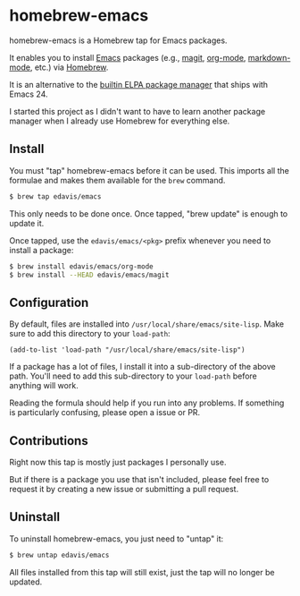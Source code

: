 homebrew-emacs
==============

homebrew-emacs is a Homebrew tap for Emacs packages.

It enables you to install [Emacs](https://gnu.org/s/emacs/) packages
(e.g., [magit][], [org-mode][], [markdown-mode][], etc.) via
[Homebrew](http://brew.sh/).

It is an alternative to the [builtin ELPA package manager][elpa] that
ships with Emacs 24.

I started this project as I didn't want to have to learn another
package manager when I already use Homebrew for everything else.

[elpa]: http://www.gnu.org/software/emacs/manual/html_node/emacs/Packages.html#Packages
[magit]: https://github.com/magit/magit
[org-mode]: http://orgmode.org/
[markdown-mode]: http://jblevins.org/projects/markdown-mode/

Install
-------

You must "tap" homebrew-emacs before it can be used. This imports all
the formulae and makes them available for the `brew` command.

```bash
$ brew tap edavis/emacs
```

This only needs to be done once. Once tapped, "brew update" is enough
to update it.

Once tapped, use the `edavis/emacs/<pkg>` prefix whenever you need to
install a package:

```bash
$ brew install edavis/emacs/org-mode
$ brew install --HEAD edavis/emacs/magit
```

Configuration
-------------

By default, files are installed into
`/usr/local/share/emacs/site-lisp`. Make sure to add this directory to
your `load-path`:

```elisp
(add-to-list 'load-path "/usr/local/share/emacs/site-lisp")
```

If a package has a lot of files, I install it into a sub-directory of
the above path. You'll need to add this sub-directory to your
`load-path` before anything will work.

Reading the formula should help if you run into any problems. If
something is particularly confusing, please open a issue or PR.

Contributions
-------------

Right now this tap is mostly just packages I personally use.

But if there is a package you use that isn't included, please feel
free to request it by creating a new issue or submitting a pull request.

Uninstall
---------

To uninstall homebrew-emacs, you just need to "untap" it:

```bash
$ brew untap edavis/emacs
```

All files installed from this tap will still exist, just the tap will
no longer be updated.
